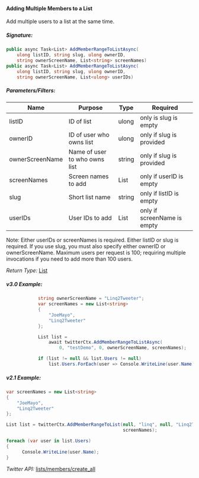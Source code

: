 #### Adding Multiple Members to a List

Add multiple users to a list at the same time.

##### Signature:

```c#
public async Task<List> AddMemberRangeToListAsync(
    ulong listID, string slug, ulong ownerID, 
    string ownerScreenName, List<string> screenNames)
public async Task<List> AddMemberRangeToListAsync(
    ulong listID, string slug, ulong ownerID, 
    string ownerScreenName, List<ulong> userIDs)
```

##### Parameters/Filters:

| Name | Purpose | Type | Required |
|------|---------|------|----------|
| listID | ID of list | ulong| only is slug is empty |
| ownerID | ID of user who owns list | ulong| only if slug is provided |
| ownerScreenName | Name of user to who owns list | string | only if slug is provided |
| screenNames | Screen names to add | List<string> | only if userID is empty |
| slug | Short list name | string | only if listID is empty |
| userIDs | User IDs to add | List<ulong> | only if screenName is empty |

Note: Either userIDs or screenNames is required. Either listID or slug is required. If you use slug, you must also specify either ownerID or ownerScreenName. Maximum users per request is 100; requiring multiple invocations if you need to add more than 100 users.

*Return Type:* [List](../LINQ-to-Twitter-Entities/List-Entity.md)

##### v3.0 Example:

```c#
            string ownerScreenName = "Linq2Tweeter";
            var screenNames = new List<string>
            {
                "JoeMayo",
                "Linq2Tweeter"
            };

            List list = 
                await twitterCtx.AddMemberRangeToListAsync(
                    0, "testDemo", 0, ownerScreenName, screenNames);

            if (list != null && list.Users != null)
                list.Users.ForEach(user => Console.WriteLine(user.Name));
```

##### v2.1 Example:

```c#
var screenNames = new List<string>
{
    "JoeMayo",
    "Linq2Tweeter"
};

List list = twitterCtx.AddMemberRangeToList(null, "linq", null, "Linq2Tweeter",
                                            screenNames);

foreach (var user in list.Users)
{
      Console.WriteLine(user.Name);
}
```

*Twitter API:* [lists/members/create_all](https://developer.twitter.com/en/docs/accounts-and-users/create-manage-lists/api-reference/post-lists-members-create_all)